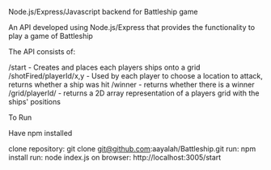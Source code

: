 Node.js/Express/Javascript backend for Battleship game

An API developed using Node.js/Express that provides the functionality to play a game of Battleship

The API consists of:

/start - Creates and places each players ships onto a grid
/shotFired/playerId/x,y - Used by each player to choose a location to attack, returns whether a ship was hit
/winner - returns whether there is a winner
/grid/playerId/ - returns a 2D array representation of a players grid with the ships' positions


To Run

Have npm installed

clone repository: git clone git@github.com:aayalah/Battleship.git
run: npm install
run: node index.js
on browser: http://localhost:3005/start

